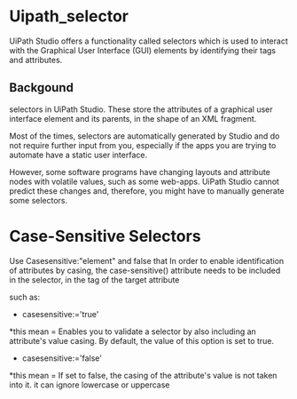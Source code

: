 # Uipath_selector
UiPath Studio offers a functionality called selectors which is used to interact with the Graphical User Interface (GUI) elements by identifying their tags and attributes.

## Backgound 
selectors in UiPath Studio. These store the attributes of a graphical user interface element and its parents, in the shape of an XML fragment.

Most of the times, selectors are automatically generated by Studio and do not require further input from you, especially if the apps you are trying to automate have a static user interface.

However, some software programs have changing layouts and attribute nodes with volatile values, such as some web-apps. UiPath Studio cannot predict these changes and, therefore, you might have to manually generate some selectors.

# Case-Sensitive Selectors
Use Casesensitive:"element" and false that 
In order to enable identification of attributes by casing, the case-sensitive() attribute needs to be included in the selector, in the tag of the target attribute

such as:
- casesensitive:<attribute-name>='true' 

*this mean = Enables you to validate a selector by also including an attribute's value casing. By default, the value of this option is set to true.

- casesensitive:<attribute-name>='false' 

*this mean = If set to false, the casing of the attribute's value is not taken into it. it can ignore lowercase or uppercase
